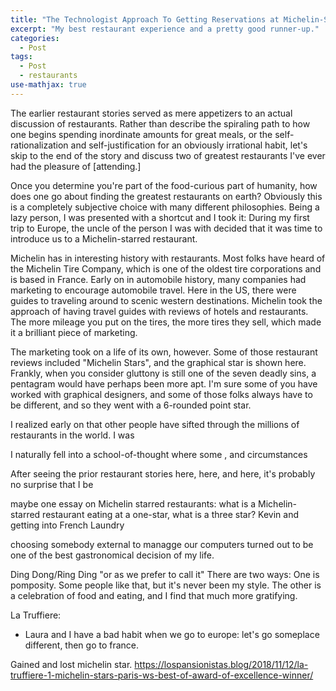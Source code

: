 ```yaml
---
title: "The Technologist Approach To Getting Reservations at Michelin-Starred Restaurants"
excerpt: "My best restaurant experience and a pretty good runner-up."
categories:
  - Post
tags:
  - Post
  - restaurants
use-mathjax: true
---
```


The earlier restaurant stories served as mere appetizers to an actual discussion of restaurants. Rather than describe
the spiraling path to how one begins spending inordinate amounts for great meals, or the self-rationalization and
self-justification for an obviously irrational habit, let's skip to the end of the story and discuss two of greatest
restaurants I've ever had the pleasure of [attending.]

Once you determine you're part of the food-curious part of humanity, how does one go about finding the greatest
restaurants on earth? Obviously this is a completely subjective choice with many different philosophies. Being a lazy
person, I was presented with a shortcut and I took it: During my first trip to Europe, the uncle of the person I was
with decided that it was time to introduce us to a Michelin-starred restaurant.

Michelin has in interesting history with restaurants. Most folks have heard of the Michelin Tire Company, which is one
of the oldest tire corporations and is based in France. Early on in automobile history, many companies had marketing to
encourage automobile travel. Here in the US, there were guides to traveling around to scenic western destinations.
Michelin took the approach of having travel guides with reviews of hotels and restaurants. The more mileage you put on
the tires, the more tires they sell, which made it a brilliant piece of marketing.

The marketing took on a life of its own, however. Some of those restaurant reviews included "Michelin Stars", and the
graphical star is shown here. Frankly, when you consider gluttony is still one of the seven deadly sins, a pentagram
would have perhaps been more apt. I'm sure some of you have worked with graphical designers, and some of those folks
always have to be different, and so they went with a 6-rounded point star.



I realized early on that other people have sifted through the millions of
restaurants in the world. I was 

I naturally fell into a school-of-thought where some
, and
circumstances 

After seeing the prior restaurant stories here, here, and here, it's probably no surprise that I be


 maybe one essay on Michelin starred restaurants:
 what is a Michelin-starred restaurant
 eating at a one-star, what is a three star?
 Kevin and getting into French Laundry

 choosing somebody external to managge our computers turned out to be one of the best gastronomical decision of my life.


 Ding Dong/Ring Ding  "or as we prefer to call it"
 There are two ways: One is pomposity. Some people like that, but it's never been my style. The other is a celebration of
 food and eating, and I find that much more gratifying.

La Truffiere:
 - Laura and I have a bad habit when we go to europe: let's go someplace different, then go to france.

Gained and lost michelin star.
https://lospansionistas.blog/2018/11/12/la-truffiere-1-michelin-stars-paris-ws-best-of-award-of-excellence-winner/

